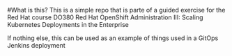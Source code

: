 #What is this?
This is a simple repo that is parte of a guided exercise for the Red Hat course 
DO380 Red Hat OpenShift Administration III: Scaling Kubernetes Deployments in the Enterprise

If nothing else, this can be used as an example of things used in a GitOps Jenkins deployment

